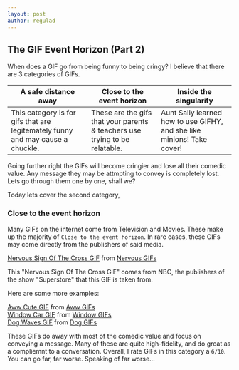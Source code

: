 ```yaml
---
layout: post
author: regulad
---
```

## The GIF Event Horizon (Part 2)

When does a GIF go from being funny to being cringy? I believe that there are 3 categories of GIFs.

A safe distance away | Close to the event horizon | Inside the singularity
--- | --- | ---
This category is for gifs that are legitemately funny and may cause a chuckle. | These are the gifs that your parents & teachers use trying to be relatable. | Aunt Sally learned how to use GIFHY, and she like minions! Take cover!

Going further right the GIFs will become cringier and lose all their comedic value. Any message they may be attmpting to convey is completely lost. Lets go through them one by one, shall we?

Today lets cover the second category,

### Close to the event horizon

Many GIFs on the internet come from Television and Movies. These make up the majority of `Close to the event horizon`. In rare cases, these GIFs may come directly from the publishers of said media.

<div class="tenor-gif-embed" data-postid="10946409" data-share-method="host" data-width="100%" data-aspect-ratio="1.0"><a href="https://tenor.com/view/nervous-sign-of-the-cross-praying-hoping-nico-santos-gif-10946409">Nervous Sign Of The Cross GIF</a> from <a href="https://tenor.com/search/nervous-gifs">Nervous GIFs</a></div><script type="text/javascript" async src="https://tenor.com/embed.js"></script>

This "Nervous Sign Of The Cross GIF" comes from NBC, the publishers of the show "Superstore" that this GIF is taken from.

Here are some more examples:

<div class="tenor-gif-embed" data-postid="11008488" data-share-method="host" data-width="100%" data-aspect-ratio="2.0"><a href="https://tenor.com/view/aww-gif-11008488">Aww Cute GIF</a> from <a href="https://tenor.com/search/aww-gifs">Aww GIFs</a></div><script type="text/javascript" async src="https://tenor.com/embed.js"></script>

<div class="tenor-gif-embed" data-postid="5103710" data-share-method="host" data-width="100%" data-aspect-ratio="1.3263157894736841"><a href="https://tenor.com/view/window-car-closing-avoid-woman-gif-5103710">Window Car GIF</a> from <a href="https://tenor.com/search/window-gifs">Window GIFs</a></div><script type="text/javascript" async src="https://tenor.com/embed.js"></script>

<div class="tenor-gif-embed" data-postid="10912836" data-share-method="host" data-width="100%" data-aspect-ratio="1.0"><a href="https://tenor.com/view/dog-waves-hi-cute-puppy-gif-10912836">Dog Waves GIF</a> from <a href="https://tenor.com/search/dog-gifs">Dog GIFs</a></div><script type="text/javascript" async src="https://tenor.com/embed.js"></script>

These GIFs do away with most of the comedic value and focus on conveying a message. Many of these are quite high-fidelity, and do great as a compliemnt to a conversation. Overall, I rate GIFs in this category a `6/10`. You can go far, far worse. Speaking of far worse...
